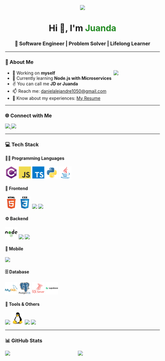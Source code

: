 <div align="center">
  <img src="https://media4.giphy.com/media/v1.Y2lkPTc5MGI3NjExdDVxd2Y5OHc3dXZ3Z2ZpNmdyMmJzZWE1ZTM3NzBpNWR5OGE1ZW5yZSZlcD12MV9pbnRlcm5hbF9naWZfYnlfaWQmY3Q9Zw/QnVI2bPoZ0tag/giphy.gif" width="200px"/>
  <h1>Hi 👋, I'm <span style="color:#228B22;">Juanda</span></h1>
  <h3>🚀 Software Engineer | Problem Solver | Lifelong Learner</h3>
</div>

---

### 🌱 About Me
<img align="right" src="https://i.imgur.com/tiBe8pI.png" width="30%" />

- 🔭 Working on **myself**
- 🧐 Currently learning **Node.js with Microservices**
- ✌ You can call me **JD or Juanda**
- 📫 Reach me: [danielalejandre1050@gmail.com](mailto:danielalejandre1050@gmail.com)
- 📄 Know about my experiences: [My Resume](https://drive.google.com/file/d/1ZL2-FZStmovcsHmCMVqVI1uVzFYccxQZ/view?usp=sharing)

---

### 🌐 Connect with Me  
<a href="https://twitter.com/juanda_1050" target="_blank">
  <img src="https://upload.wikimedia.org/wikipedia/commons/thumb/6/6f/Logo_of_Twitter.svg/2491px-Logo_of_Twitter.svg.png" width="40px"/>
</a>
<a href="https://discord.gg/THEJDBOSSV.js#4500" target="_blank">
  <img src="https://i.imgur.com/ouqm6UI.png" width="45px"/>
</a>

---

### 💻 Tech Stack  

#### 👨‍💻 Programming Languages  
<p>
  <img src="https://raw.githubusercontent.com/devicons/devicon/master/icons/csharp/csharp-original.svg" width="40"/>
  <img src="https://raw.githubusercontent.com/devicons/devicon/master/icons/javascript/javascript-original.svg" width="40"/>
  <img src="https://raw.githubusercontent.com/devicons/devicon/master/icons/typescript/typescript-original.svg" width="40"/>
  <img src="https://raw.githubusercontent.com/devicons/devicon/master/icons/python/python-original.svg" width="40" />
  <img src="https://raw.githubusercontent.com/devicons/devicon/master/icons/java/java-original.svg" width="40" />
</p>

#### 🎨 Frontend  
<p>
  <img src="https://raw.githubusercontent.com/devicons/devicon/master/icons/html5/html5-original-wordmark.svg" width="40"/>
  <img src="https://raw.githubusercontent.com/devicons/devicon/master/icons/css3/css3-original-wordmark.svg" width="40"/>
  <img src="https://reactnative.dev/img/header_logo.svg" width="40"/>
  <img src="https://www.vectorlogo.zone/logos/tailwindcss/tailwindcss-icon.svg" width="40"/>
</p>

#### ⚙️ Backend  
<p>
  <img src="https://raw.githubusercontent.com/devicons/devicon/master/icons/nodejs/nodejs-original-wordmark.svg" width="40"/>
  <img src="https://www.guayerd.com/wp-content/uploads/2021/04/expressjs-logo.svg" width="40"/>
  <img src="https://upload.wikimedia.org/wikipedia/commons/7/7d/Microsoft_.NET_logo.svg" width="40"/>
</p>

#### 📱 Mobile  
<p>
  <img src="https://reactnative.dev/img/header_logo.svg" width="40"/>
</p>

#### 🗄 Database  
<p>
  <img src="https://raw.githubusercontent.com/devicons/devicon/master/icons/mysql/mysql-original-wordmark.svg" width="40"/>
  <img src="https://raw.githubusercontent.com/devicons/devicon/master/icons/postgresql/postgresql-original-wordmark.svg" width="40"/>
  <img src="https://raw.githubusercontent.com/devicons/devicon/master/icons/microsoftsqlserver/microsoftsqlserver-plain-wordmark.svg" width="40"/>
  <img src="https://raw.githubusercontent.com/devicons/devicon/master/icons/supabase/supabase-original-wordmark.svg" width="40"/>
</p>

#### 🔧 Tools & Others  
<p>
  <img src="https://git-scm.com/images/logos/downloads/Git-Icon-1788C.png" width="40"/>
  <img src="https://raw.githubusercontent.com/devicons/devicon/master/icons/linux/linux-original.svg" width="40"/>
  <img src="https://www.vectorlogo.zone/logos/getpostman/getpostman-icon.svg" width="40"/>
  <img src="https://upload.wikimedia.org/wikipedia/commons/9/93/Amazon_Web_Services_Logo.svg" width="60"/>
</p>

---

### 📊 GitHub Stats  
<div align="center">
  <img align="left" width="47%" src="https://github-readme-stats.vercel.app/api?username=Juanda1050&theme=gotham&show_icons=true&hide_border=false&count_private=true" />
  <img align="left" width="47%" src="https://github-readme-streak-stats.herokuapp.com/?user=Juanda1050&theme=gotham&hide_border=false" />
</div>
